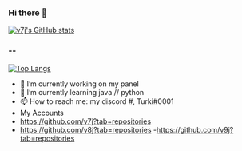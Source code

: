 ### Hi there 👋
[![v7j's GitHub stats](https://github-readme-stats.vercel.app/api?username=v7j&show_icons=true&theme=tokyonight)](https://github.com/v7j?tab=repositories)
### --
[![Top Langs](https://github-readme-stats.vercel.app/api/top-langs/?username=v7j&layout=compact&theme=tokyonight)](https://github.com/v7j?tab=repositories)

- 🔭 I’m currently working on my panel 
- 🌱 I’m currently learning java // python
- 📫 How to reach me: my discord #, Turki#0001
- My Accounts
- https://github.com/v7j?tab=repositories
- https://github.com/v8j?tab=repositories
 -https://github.com/v9j?tab=repositories
